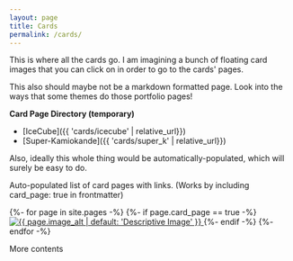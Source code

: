 ```yaml
---
layout: page
title: Cards
permalink: /cards/
---
```


This is where all the cards go.
I am imagining a bunch of floating card images that you can click on
in order to go to the cards' pages.

This also should maybe not be a markdown formatted page.
Look into the ways that some themes do those portfolio pages!

**Card Page Directory (temporary)**
* [IceCube]({{ 'cards/icecube' | relative_url}})
* [Super-Kamiokande]({{ 'cards/super_k' | relative_url}})

Also, ideally this whole thing would be automatically-populated, which will surely be easy to do.

Auto-populated list of card pages with links. (Works by including card_page: true in frontmatter)

[//]: # (<ul>)

[//]: # ({%- for page in site.pages -%})

[//]: # (    {%- if page.card_page == true -%}  )

[//]: # (        <li>)

[//]: # (            <a href="{{ page.url }}"> {{ page.title }}</a>)

[//]: # (            <img src="{{ page.image_url }}" alt="image">)

[//]: # (        </li> )

[//]: # (    {%- endif -%}  )

[//]: # ({%- endfor -%})

[//]: # (</ul>)

<div class="card-directory-col-wrapper">
{%- for page in site.pages -%}
    {%- if page.card_page == true -%}  
        <a class="card-directory-img" href="{{ page.url }}">
        <img
             src="{{ page.image_url | default: 'https://placehold.co/1200x800/A78BFA/FFFFFF?text=Placeholder+Image' }}"
             alt="{{ page.image_alt | default: 'Descriptive Image' }}">
        </a>
    {%- endif -%}  
{%- endfor -%}
</div>

[//]: # (<img src="{{ page.image_url | default: 'https://placehold.co/1200x800/A78BFA/FFFFFF?text=Placeholder+Image' }}")

[//]: # (                 alt="{{ page.image_alt | default: 'Descriptive Image' }}">)

More contents